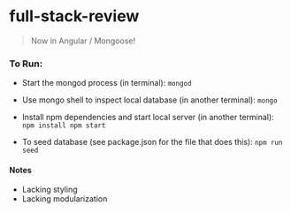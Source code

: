 # full-stack-review

>
> Now in Angular / Mongoose!
> 

### To Run:
- Start the mongod process (in terminal):
``
mongod
``

- Use mongo shell to inspect local database (in another terminal):
``
mongo
``

- Install npm dependencies and start local server (in another terminal):
``
npm install
npm start
``

- To seed database (see package.json for the file that does this):
``
npm run seed
``

#### Notes
- Lacking styling
- Lacking modularization
